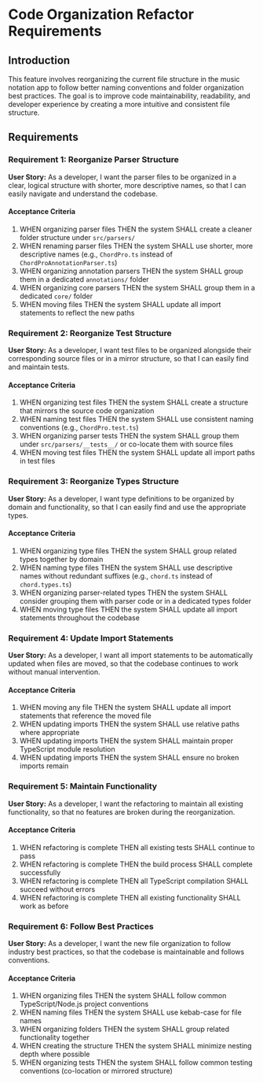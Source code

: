 # Code Organization Refactor Requirements

## Introduction

This feature involves reorganizing the current file structure in the music notation app to follow better naming conventions and folder organization best practices. The goal is to improve code maintainability, readability, and developer experience by creating a more intuitive and consistent file structure.

## Requirements

### Requirement 1: Reorganize Parser Structure

**User Story:** As a developer, I want the parser files to be organized in a clear, logical structure with shorter, more descriptive names, so that I can easily navigate and understand the codebase.

#### Acceptance Criteria

1. WHEN organizing parser files THEN the system SHALL create a cleaner folder structure under `src/parsers/`
2. WHEN renaming parser files THEN the system SHALL use shorter, more descriptive names (e.g., `ChordPro.ts` instead of `ChordProAnnotationParser.ts`)
3. WHEN organizing annotation parsers THEN the system SHALL group them in a dedicated `annotations/` folder
4. WHEN organizing core parsers THEN the system SHALL group them in a dedicated `core/` folder
5. WHEN moving files THEN the system SHALL update all import statements to reflect the new paths

### Requirement 2: Reorganize Test Structure

**User Story:** As a developer, I want test files to be organized alongside their corresponding source files or in a mirror structure, so that I can easily find and maintain tests.

#### Acceptance Criteria

1. WHEN organizing test files THEN the system SHALL create a structure that mirrors the source code organization
2. WHEN naming test files THEN the system SHALL use consistent naming conventions (e.g., `ChordPro.test.ts`)
3. WHEN organizing parser tests THEN the system SHALL group them under `src/parsers/__tests__/` or co-locate them with source files
4. WHEN moving test files THEN the system SHALL update all import paths in test files

### Requirement 3: Reorganize Types Structure

**User Story:** As a developer, I want type definitions to be organized by domain and functionality, so that I can easily find and use the appropriate types.

#### Acceptance Criteria

1. WHEN organizing type files THEN the system SHALL group related types together by domain
2. WHEN naming type files THEN the system SHALL use descriptive names without redundant suffixes (e.g., `chord.ts` instead of `chord.types.ts`)
3. WHEN organizing parser-related types THEN the system SHALL consider grouping them with parser code or in a dedicated types folder
4. WHEN moving type files THEN the system SHALL update all import statements throughout the codebase

### Requirement 4: Update Import Statements

**User Story:** As a developer, I want all import statements to be automatically updated when files are moved, so that the codebase continues to work without manual intervention.

#### Acceptance Criteria

1. WHEN moving any file THEN the system SHALL update all import statements that reference the moved file
2. WHEN updating imports THEN the system SHALL use relative paths where appropriate
3. WHEN updating imports THEN the system SHALL maintain proper TypeScript module resolution
4. WHEN updating imports THEN the system SHALL ensure no broken imports remain

### Requirement 5: Maintain Functionality

**User Story:** As a developer, I want the refactoring to maintain all existing functionality, so that no features are broken during the reorganization.

#### Acceptance Criteria

1. WHEN refactoring is complete THEN all existing tests SHALL continue to pass
2. WHEN refactoring is complete THEN the build process SHALL complete successfully
3. WHEN refactoring is complete THEN all TypeScript compilation SHALL succeed without errors
4. WHEN refactoring is complete THEN all existing functionality SHALL work as before

### Requirement 6: Follow Best Practices

**User Story:** As a developer, I want the new file organization to follow industry best practices, so that the codebase is maintainable and follows conventions.

#### Acceptance Criteria

1. WHEN organizing files THEN the system SHALL follow common TypeScript/Node.js project conventions
2. WHEN naming files THEN the system SHALL use kebab-case for file names
3. WHEN organizing folders THEN the system SHALL group related functionality together
4. WHEN creating the structure THEN the system SHALL minimize nesting depth where possible
5. WHEN organizing tests THEN the system SHALL follow common testing conventions (co-location or mirrored structure)